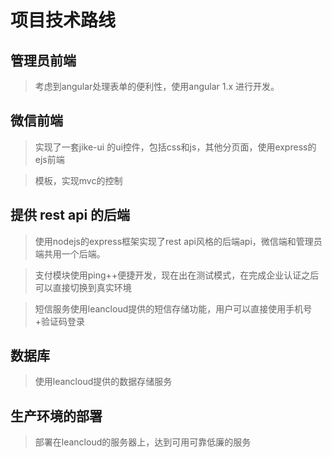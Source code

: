 # 项目技术路线

## 管理员前端

> 考虑到angular处理表单的便利性，使用angular 1.x 进行开发。

## 微信前端

> 实现了一套jike-ui 的ui控件，包括css和js，其他分页面，使用express的ejs前端

> 模板，实现mvc的控制

## 提供 rest api 的后端

> 使用nodejs的express框架实现了rest api风格的后端api，微信端和管理员端共用一个后端。

> 支付模块使用ping++便捷开发，现在出在测试模式，在完成企业认证之后可以直接切换到真实环境

> 短信服务使用leancloud提供的短信存储功能，用户可以直接使用手机号+验证码登录

## 数据库

> 使用leancloud提供的数据存储服务

## 生产环境的部署

> 部署在leancloud的服务器上，达到可用可靠低廉的服务
